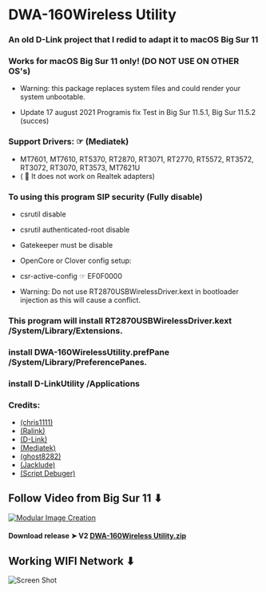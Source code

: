 # DWA-160Wireless Utility

### An old D-Link project that I redid to adapt it to macOS Big Sur 11

### Works for macOS Big Sur 11 only! (DO NOT USE ON OTHER OS's)
- Warning: this package replaces system files and could render your system unbootable.

- Update 17 august 2021 Programis fix Test in Big Sur 11.5.1, Big Sur 11.5.2 (succes)

### Support Drivers: ☞ (Mediatek) 
- MT7601, MT7610, RT5370, RT2870, RT3071, RT2770, RT5572, RT3572, RT3072, RT3070, RT3573, MT7621U
- ( 🚫 It does not work on Realtek adapters)

### To using this program SIP security (Fully disable) 
- csrutil disable 
- csrutil authenticated-root disable 
- Gatekeeper must be disable

- OpenCore or Clover config setup:
- csr-active-config ☞ EF0F0000 
- Warning: Do not use RT2870USBWirelessDriver.kext in bootloader injection as this will cause a conflict.

### This program will install RT2870USBWirelessDriver.kext /System/Library/Extensions.

### install DWA-160WirelessUtility.prefPane /System/Library/PreferencePanes.

### install D-LinkUtility /Applications

### Credits: 
- [(chris1111)](https://github.com/chris1111) 
- [(Ralink)](https://en.wikipedia.org/wiki/Ralink)
- [(D-Link)](https://us.dlink.com/en/consumer) 
- [(Mediatek)](https://www.mediatek.com)
- [(ghost8282)](https://www.insanelymac.com/forum/profile/2241085-ghost8282/)
- [(Jacklude)](https://github.com/jacklukem)
- [(Script Debuger)](https://latenightsw.com) 


## Follow Video  from Big Sur  11 ⬇︎

[![Modular Image Creation](https://i87.servimg.com/u/f87/17/99/48/98/68747410.png)](https://www.youtube.com/watch?v=TgMOAieC-Fg)

#### Download release ➤ V2 [DWA-160Wireless Utility.zip](https://github.com/chris1111/DWA-160Wireless-Utility/releases/tag/V2)

## Working WIFI Network ⬇︎
![Screen Shot ](https://user-images.githubusercontent.com/6248794/124407588-54fdc880-dd12-11eb-81eb-300c5d2b845f.png)
